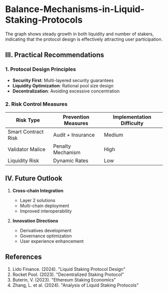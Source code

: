 # Balance-Mechanisms-in-Liquid-Staking-Protocols
The graph shows steady growth in both liquidity and number of stakers, indicating that the protocol design is effectively attracting user participation.

## III. Practical Recommendations

### 1. Protocol Design Principles

- **Security First**: Multi-layered security guarantees
- **Liquidity Optimization**: Rational pool size design
- **Decentralization**: Avoiding excessive concentration

### 2. Risk Control Measures

| Risk Type | Prevention Measures | Implementation Difficulty |
|-----------|-------------------|------------------------|
| Smart Contract Risk | Audit + Insurance | Medium |
| Validator Malice | Penalty Mechanism | High |
| Liquidity Risk | Dynamic Rates | Low |

## IV. Future Outlook

1. **Cross-chain Integration**
   - Layer 2 solutions
   - Multi-chain deployment
   - Improved interoperability

2. **Innovation Directions**
   - Derivatives development
   - Governance optimization
   - User experience enhancement


## References

1. Lido Finance. (2024). "Liquid Staking Protocol Design"
2. Rocket Pool. (2023). "Decentralized Staking Protocol"
3. Buterin, V. (2023). "Ethereum Staking Economics"
4. Zhang, L. et al. (2024). "Analysis of Liquid Staking Protocols"

